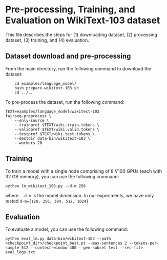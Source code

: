 
# Pre-processing, Training, and Evaluation on WikiText-103 dataset

This file describes the steps for (1) downloading dataset, (2) processing dataset, (3) training, and (4) evaluation.

## Dataset download and pre-processing

From the main directory, run the following command to download the dataset:

``` 
    cd examples/language_model/
    bash prepare-wikitext-103.sh
    cd ../..
```

To pre-process the dataset, run the following command:

``` 
TEXT=examples/language_model/wikitext-103
fairseq-preprocess \
    --only-source \
    --trainpref $TEXT/wiki.train.tokens \
    --validpref $TEXT/wiki.valid.tokens \
    --testpref $TEXT/wiki.test.tokens \
    --destdir data-bin/wikitext-103 \
    --workers 20
```

## Training

To train a model with a single node comprising of 8 V100 GPUs (each with 32 GB memory), you can use the following command:

``` 
python lm_wikitext_103.py --d-m 256
```

where `--d-m` is the model dimension. In our experiments, we have only tested `d-m={128, 256, 384, 512, 1024}`
 


## Evaluation

To evaluate a model, you can use the following command:

```
python eval_lm.py data-bin/wikitext-103 --path <checkpoint_dir>/checkpoint_best.pt --max-sentences 2 --tokens-per-sample 512 --context-window 400 --gen-subset test --res-file eval_logs.txt
```